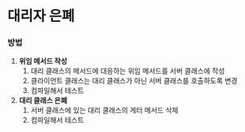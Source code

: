 # 대리자 은폐

### 방법

1. **위임 메서드 작성**
    1. 대리 클래스의 메서드에 대응하는 위임 메서드를 서버 클래스에 작성
    2. 클라이언트 클래스는 대리 클래스가 아닌 서버 클래스를 호출하도록 변경
    3. 컴파일해서 테스트
2. **대리 클래스 은폐**
    1. 서버 클래스에 있는 대리 클래스의 게터 메서드 삭제
    2. 컴파일해서 테스트